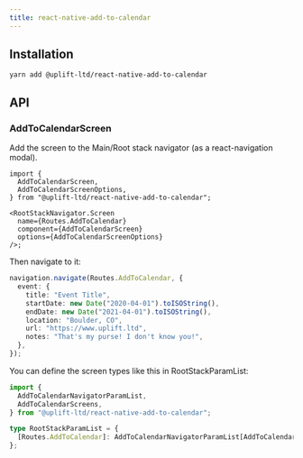 ```yaml
---
title: react-native-add-to-calendar
---
```


## Installation

    yarn add @uplift-ltd/react-native-add-to-calendar

## API

### AddToCalendarScreen

Add the screen to the Main/Root stack navigator (as a react-navigation modal).

```tsx
import {
  AddToCalendarScreen,
  AddToCalendarScreenOptions,
} from "@uplift-ltd/react-native-add-to-calendar";

<RootStackNavigator.Screen
  name={Routes.AddToCalendar}
  component={AddToCalendarScreen}
  options={AddToCalendarScreenOptions}
/>;
```

Then navigate to it:

```ts
navigation.navigate(Routes.AddToCalendar, {
  event: {
    title: "Event Title",
    startDate: new Date("2020-04-01").toISOString(),
    endDate: new Date("2021-04-01").toISOString(),
    location: "Boulder, CO",
    url: "https://www.uplift.ltd",
    notes: "That's my purse! I don't know you!",
  },
});
```

You can define the screen types like this in RootStackParamList:

```ts
import {
  AddToCalendarNavigatorParamList,
  AddToCalendarScreens,
} from "@uplift-ltd/react-native-add-to-calendar";

type RootStackParamList = {
  [Routes.AddToCalendar]: AddToCalendarNavigatorParamList[AddToCalendarScreens.ADD_TO_CALENDAR];
};
```

